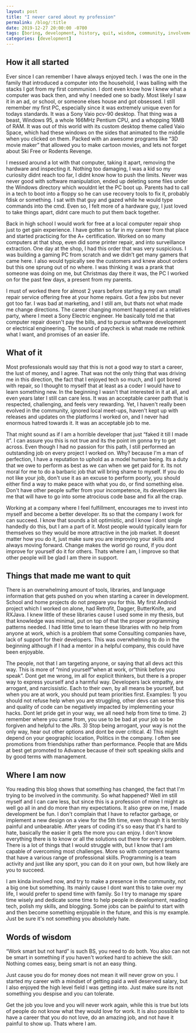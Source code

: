 ```yaml
---
layout: post
title: "I never cared about my profession"
permalink: /blog/:title
date: 2019-12-27 20:00:00 -0700
tags: [boring, development, history, quit, wisdom, community, involvement]
categories: [development]
---
```

## How it all started
Ever since I can remember I have always enjoyed tech. I was the one in the family that introduced a computer into the household, I was balling with the stacks I got from my first communion. I dont even know how I knew what a computer was back then, and why I needed one so badly. Most likely I saw it in an ad, or school, or someone elses house and got obsessed. I still remember my first PC, especially since it was extremely unique even for todays standards. It was a Sony Vaio pcv-90 desktop. That thing was a beast, Windows 95, a whole 166MHz Pentium CPU, and a whopping 16MB of RAM. It was out of this world with its custom desktop theme called Vaio Space, which had these windows on the sides that animated to the middle when you clicked on them. Packed with an awesome programs like “3D movie maker” that allowed you to make cartoon movies, and lets not forget about Ski Free or Rodents Revenge. 
<!--more-->
I messed around a lot with that computer, taking it apart, removing the hardware and inspecting it. Nothing too damaging, I was a kid so my curiosity didnt reach too far, I didnt know how to push the limits. Never was never good with software manipulation, ended up deleting some files under the Windows directory which wouldnt let the PC boot up. Parents had to call in a tech to boot into a floppy so he can use recovery tools to fix it, probably fdisk or something. I sat with that guy and gazed while he would type commands into the cmd. Even so, I felt more of a hardware guy, I just loved to take things apart, didnt care much to put them back together. 

Back in high school I would work for free at a local computer repair shop just to get gain experience. I have gotten so far in my career from that place and started practicing for the A+ certification. Worked on so many computers at that shop, even did some printer repair, and into surveillance extraction. One day at the shop, I had this order that was very suspicious. I was building a gaming PC from scratch and we didn’t get many gamers that came here. I also would typically see the customers and knew about orders but this one sprung out of no where. I was thinking it was a prank that someone was doing on me, but Christmas day there it was, the PC I worked on for the past few days, a present from my parents.

I must of worked there for almost 2 years before starting a my own small repair service offering free at your home repairs. Got a few jobs but never got too far. I was bad at marketing, and I still am, but thats not what made me change directions. The career changing moment happened at a relatives party, where I meet a Sony Electric engineer. He basically told me that computer repair doesn't pay the bills, and to pursue software development or electrical engineering. The sound of paycheck is what made me rethink what I want, and promises of an easier life. 

## What of it
Most professionals would say that this is not a good way to start a career, the lust of money, and I agree. That was not the only thing that was driving me in this direction, the fact that I enjoyed tech so much, and I got bored with repair, so I thought to myself that at least as a coder I would have to learn something new. In the beginning I wasn't that interested in it at all, and even years later I still can care less. It was an acceptable career path that is respected, challenging, and feels very rewarding. Yet, I haven't really been evolved in the community, ignored local meet-ups, haven't kept up with releases and updates on the platforms I worked on, and I never had enormous hatred towards it. It was an acceptable job to me.

That might sound as if I am a horrible developer that just “faked it till I made it”.  I can assure you this is not true and its the point im gonna try to get across. Even though I had no passion for this path, I still performed an outstanding job on every project I worked on. Why? because I'm a man of perfection, I have a reputation to uphold as a model human being. Its a duty that we owe to perform as best as we can when we get paid for it. Its not moral for me to do a barbaric job that will bring shame to myself. If you do not like your job, don't use it as an excuse to perform poorly, you should either find a way to make peace with what you do, or find something else. Don't have other people suffer from your incompetence, its developers like me that will have to go into some atrocious code base and fix all the crap. 

Working at a company where I feel fulfillment, encourages me to invest into myself and become a better developer. Its so that the company I work for can succeed. I know that sounds a bit optimistic, and I know I dont single handedly do this, but I am a part of it. Most people would typically learn for themselves so they would be more attractive in the job market. It doesnt matter how you do it, just make sure you are improving your skills and always moving forward. Change makes the world go round, if you dont improve for yourself do it for others. Thats where I am, I improve so that other people will be glad I am there in support.

## Things that made me want to quit
There is an overwhelming amount of tools, libraries, and language information that gets pushed on you when starting a career in development. School and home projects do not prepare you for this. My first Android project which I worked on alone, had Retrofit, Dagger, ButterKnife, and RXJava. I knew little of these libraries cause I used some in my thesis, but that knowledge was minimal, put on top of that the proper programming patterns needed. I had little time to learn these libraries with no help from anyone at work, which is a problem that some Consulting companies have, lack of support for their developers. This was overwhelming to do in the beginning although if I had a mentor in a helpful company, this could have been enjoyable.

The people, not that I am targeting anyone, or saying that all devs act this way. This is more of “mind yourself”when at work, or“think before you speak”. Dont get me wrong, im all for explicit thinkers, but there is a proper way to express yourself and a harmful way. Developers lack empathy, are arrogant, and narcissistic. Each to their own, by all means be yourself, but when you are at work, you should put team priorities first. Examples: 1) you should not refuse help when you are struggling, other devs can sense this and quality of code can be negatively impacted by implementing your hacks. Dont let pride get in your way, we all need help from time to time. 2) remember where you came from, you use to be bad at your job so be forgiven and helpful to the JRs. 3) Stop being arrogant, your way is not the only way, hear out other options and dont be over critical. 4) This might depend on your geographic location, Politics in the company. I often see promotions from friendships rather than performance. People that are Mids at best get promoted to Advance because of their soft speaking skills and by good terms with management.

## Where I am now
You reading this blog shows that something has changed, the fact that I'm trying to be involved in the community. So what happened? Well im still myself and I can care less, but since this is a profession of mine I might as well go all in and do more than my expectations. It also grew on me, I made development be fun. I don't complain that I have to refactor garbage, or implement a new design on a view for the 5th time, even though It is terribly painful and unbearable. After years of coding it's so easy that it's hard to hate, basically the easier it gets the more you can enjoy. I don't know everything there is to know or all the solutions out there for every problem. There is a lot of things that I would struggle with, but I know that I am capable of overcoming most challenges. More so with competent teams that have a various range of professional skills. Programming is a team activity and just like any sport, you can do it on your own, but how likely are you to succeed. 

I am kinda involved now, and try to make a presence in the community, not a big one but something. Its mainly cause I dont want this to take over my life, I would prefer to spend time with family. So I try to manage my spare time wisely and dedicate some time to help people in development, reading tech, polish my skills, and blogging. Some jobs can be painful to start with and then become something enjoyable in the future, and this is my example. Just be sure it's not something you absolutely hate.

## Words of wisdom
“Work smart but not hard” is such BS, you need to do both. You also can not be smart in something if you haven't worked hard to achieve the skill. Nothing comes easy, being smart is not an easy thing.

Just cause you do for money does not mean it will never grow on you. I started my career with a mindset of getting paid a well deserved salary, but I also enjoyed the high level field I was getting into. Just make sure its not something you despise and you can tolerate. 

Get the job you love and you will never work again, while this is true but lots of people do not know what they would love for work. It is also possible to have a career that you do not love, do an amazing job, and not have it painful to show up. Thats where I am.